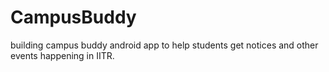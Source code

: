 # CampusBuddy
building campus buddy android app to help students get notices and other events happening in IITR.
